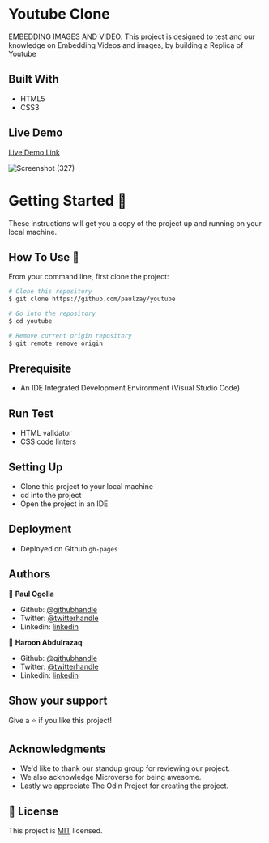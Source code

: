 # Youtube Clone

 EMBEDDING IMAGES AND VIDEO. This project is designed to test and our knowledge on Embedding Videos and images, by building a Replica of Youtube
    

## Built With

- HTML5
- CSS3

## Live Demo

[Live Demo Link](https://paulzay.github.io/youtube/)

![Screenshot (327)](https://user-images.githubusercontent.com/29974825/80791827-8b363a00-8b9b-11ea-9d90-89618b15749d.png) 

# Getting Started 🚀

These instructions will get you a copy of the project up and running on your local machine.

## How To Use 🔧

From your command line, first clone the project:

```bash
# Clone this repository
$ git clone https://github.com/paulzay/youtube

# Go into the repository
$ cd youtube

# Remove current origin repository
$ git remote remove origin
```
## Prerequisite
- An IDE Integrated Development Environment (Visual Studio Code)

## Run Test
- HTML validator
- CSS code linters

## Setting Up
- Clone this project to your local machine
- cd into the project
- Open the project in an IDE

## Deployment
- Deployed on Github ```gh-pages```

## Authors

👤 **Paul Ogolla**

- Github: [@githubhandle](https://github.com/paulzay)
- Twitter: [@twitterhandle](https://twitter.com/_paulzay_)
- Linkedin: [linkedin](https://linkedin.com/in/paulogolla)


👤 **Haroon Abdulrazaq**

- Github: [@githubhandle](https://github.com/Haroonabdulrazaq)
- Twitter: [@twitterhandle](https://twitter.com/hanq_o)
- Linkedin: [linkedin](https://www.linkedin.com/in/haroonabdulrazaq)

## Show your support

Give a ⭐️ if you like this project!

## Acknowledgments

- We'd like to thank our standup group for reviewing our project.
- We also acknowledge Microverse for being awesome.
- Lastly we appreciate The Odin Project for creating the project.

## 📝 License

This project is [MIT](lic.url) licensed.
